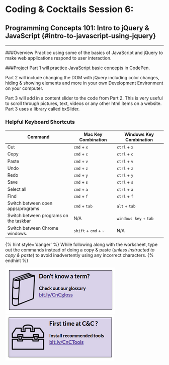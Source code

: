 # Coding & Cocktails Session 6:
## Programming Concepts 101: Intro to jQuery & JavaScript {#intro-to-javascript-using-jquery}
<hr>

###Overview
Practice using some of the basics of JavaScript and jQuery to make web applications respond to user interaction.  

###Project
Part 1 will practice JavaScript basic concepts in CodePen.

Part 2 will include changing the DOM with jQuery including color changes, hiding & showing elements and more in your own Development Environment on your computer.

Part 3 will add in a content slider to the code from Part 2.  This is very useful to scroll through pictures, text, videos or any other html items on a website.  Part 3 uses a library called bxSlider.

### Helpful Keyboard Shortcuts
|Command|Mac Key Combination|Windows Key Combination|
|--|--|--|
|Cut|`cmd` + `x`|`ctrl` + `x`|
|Copy|`cmd` + `c`|`ctrl` + `c`|
|Paste|`cmd` + `v`|`ctrl` + `v`|
|Undo|`cmd` + `z`|`ctrl` + `z`|
|Redo|`cmd` + `y`|`ctrl` + `y`|
|Save|`cmd` + `s`|`ctrl` + `s`|
|Select all|`cmd` + `a`|`ctrl` + `a`|
|Find|`cmd` + `f`|`ctrl` + `f`|
|Switch between open apps/programs |`cmd` + `tab`|`alt` + `tab`|
|Switch between programs on the taskbar| N/A | `windows key` + `tab`|
|Switch between Chrome windows. |`shift` + `cmd` + `~`| N/A |

{% hint style='danger' %}
While following along with the worksheet, type out the commands instead of doing a copy & paste (_unless instructed to copy & paste_) to avoid inadvertently using any incorrect characters.
{% endhint %}

[![](images/glossary.png)](http://bit.ly/CnCgloss)
[![](images/tools.png)](http://bit.ly/CnCTheTools)

